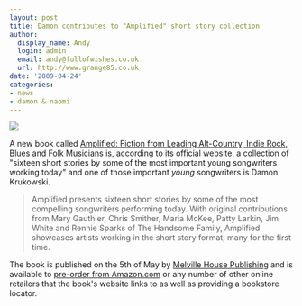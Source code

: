 ```yaml
---
layout: post
title: Damon contributes to "Amplified" short story collection
author:
  display_name: Andy
  login: admin
  email: andy@fullofwishes.co.uk
  url: http://www.grange85.co.uk
date: '2009-04-24'
categories:
- news
- damon & naomi
---
```

<div class="imagebox-a"><a href="http://www.amazon.com/gp/product/1933633719?ie=UTF8&tag=aheadfullofwi-20&linkCode=as2&camp=1789&creative=390957&creativeASIN=1933633719"><img border="0" src="https://images-na.ssl-images-amazon.com/images/I/51b2snDHj0L._SL160_.jpg"></a></div>
<p>A new book called <a href="http://www.amazon.com/gp/product/1933633719?ie=UTF8&tag=aheadfullofwi-20&linkCode=as2&camp=1789&creative=390957&creativeASIN=1933633719">Amplified: Fiction from Leading Alt-Country, Indie Rock, Blues and Folk Musicians</a> is, according to its official website, a collection of "sixteen short stories by some of the most important young songwriters working today" and one of those important <em>young</em> songwriters is Damon Krukowski.</p>
<blockquote><p>Amplified presents sixteen short stories by some of the most compelling songwriters performing today. With original contributions from Mary Gauthier, Chris Smither, Maria McKee, Patty Larkin, Jim White and Rennie Sparks of The Handsome Family, Amplified showcases artists working in the short story format, many for the first time.</p></blockquote>
<p>The book is published on the 5th of May by <a href="http://www.mhpbooks.com/">Melville House Publishing</a>  and is available to <a href="http://www.amazon.com/gp/product/1933633719?ie=UTF8&tag=aheadfullofwi-20&linkCode=as2&camp=1789&creative=390957&creativeASIN=1933633719">pre-order from Amazon.com</a> or any number of other online retailers that the book's website links to as well as providing a bookstore locator.</p>

